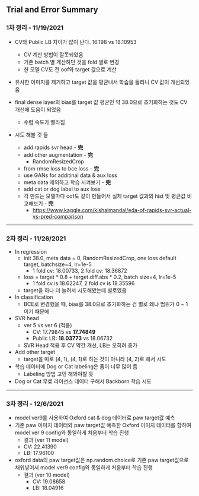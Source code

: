## Trial and Error Summary

### 1차 정리 - 11/19/2021

* CV와 Public LB 차이가 많이 난다. 16.198 vs 18.10953 
  * CV 계산 방법이 잘못되었음
  * 기존 batch 별 계산하던 것을 fold 별로 변경
  * 한 모델 CV도 전 oof와 target 값으로 계산
* 유사한 이미지를 제거하고 target 값을 평균내서 학습을 돌리니 CV 값이 개선되었음
* final dense layer의 bias를 target 값 평균인 약 38.0으로 초기화하는 것도 CV 개선에 도움이 되었음
  * 수렴 속도가 빨라짐



* 시도 해볼 것 들 
  * add rapids svr head - **完** 
  * add other augmentation - **完** 
    * RandomResizedCrop
  * from rmse loss to bce loss - **完** 
  * use GANs for additinal data & aux loss 
  * meta data 제외하고 학습 시켜보기 - **完** 
  * add cat or dog label to aux loss
  * 각 만드는 모델마다 oof도 같이 만들어서 실제 target 값과의 hist 및 평균값 비교해보기 - **完** 
    * https://www.kaggle.com/kishalmandal/eda-of-rapids-svr-actual-vs-pred-comparison



---------------------------



### 2차 정리 - 11/26/2021

* In regression
  * init 38.0, meta data = 0, RandomResizedCrop, one loss default target, batchsize=4, lr=1e-5
    * 1 fold cv: 18.00733, 2 fold cv: 18.36872
  * loss = target * 0.8 + target.diff.abs * 0.2, batch size=4, lr=1e-5
    * 1 fold cv is  18.62247, 2 fold cv is  18.35596
  * target을 하나 더 늘려서 시도해봤는데 별로였음
* In classification
  * BCE로 변경했을 때, bias를 38.0으로 초기화하는 건 별로 왜냐 범위가 0 ~ 1 이기 때문에
* SVR head 
  * ver 5 vs ver 6 (적용)
    * CV: 17.79845 vs **17.74849**
    * Public LB: **18.03773** vs 18.06732
  * SVR Head 적용 후 CV 약간 개선, LB는 오히려 증가
* Add other target
  * target을 따로 (4, 1), (4, 1)로 하는 것이 아니라 (4, 2)로 해서 시도
* 학습 데이터에 Dog or Cat labeling은 품이 너무 많이 듬 
  * Labeling 방법 고민 해봐야할 듯 
* Dog or Cat 무료 라이선스 데이터 구해서 Backborn 학습 시도



-------------------------------



### 3차 정리 - 12/6/2021

* model ver9를 사용하여 Oxford cat & dog 데이터로 paw target값 예측
* 기존 paw 이미지 데이터와 paw target값 예측한 Oxford 이미지 데이터를 합하여 model ver 9 config와 동일하게 처음부터 학습 진행 
  *  결과 (ver 11 model)
    * CV: 22.41390
    * LB: 17.96100
* oxford data의 paw target값은 np.random.choice로 기존 paw target값으로 채워넣어서 model ver9 config와 동일하게 처음부터 학습 진행
  * 결과 (ver 10 model)
    * CV: 19.08658
    * LB: 18.04916
